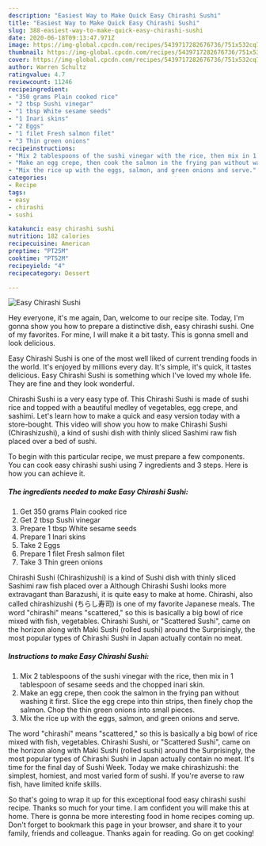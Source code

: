 ```yaml
---
description: "Easiest Way to Make Quick Easy Chirashi Sushi"
title: "Easiest Way to Make Quick Easy Chirashi Sushi"
slug: 388-easiest-way-to-make-quick-easy-chirashi-sushi
date: 2020-06-18T09:13:47.971Z
image: https://img-global.cpcdn.com/recipes/5439717282676736/751x532cq70/easy-chirashi-sushi-recipe-main-photo.jpg
thumbnail: https://img-global.cpcdn.com/recipes/5439717282676736/751x532cq70/easy-chirashi-sushi-recipe-main-photo.jpg
cover: https://img-global.cpcdn.com/recipes/5439717282676736/751x532cq70/easy-chirashi-sushi-recipe-main-photo.jpg
author: Warren Schultz
ratingvalue: 4.7
reviewcount: 11246
recipeingredient:
- "350 grams Plain cooked rice"
- "2 tbsp Sushi vinegar"
- "1 tbsp White sesame seeds"
- "1 Inari skins"
- "2 Eggs"
- "1 filet Fresh salmon filet"
- "3 Thin green onions"
recipeinstructions:
- "Mix 2 tablespoons of the sushi vinegar with the rice, then mix in 1 tablespoon of sesame seeds and the chopped inari skin."
- "Make an egg crepe, then cook the salmon in the frying pan without washing it first. Slice the egg crepe into thin strips, then finely chop the salmon. Chop the thin green onions into small pieces."
- "Mix the rice up with the eggs, salmon, and green onions and serve."
categories:
- Recipe
tags:
- easy
- chirashi
- sushi

katakunci: easy chirashi sushi 
nutrition: 182 calories
recipecuisine: American
preptime: "PT25M"
cooktime: "PT52M"
recipeyield: "4"
recipecategory: Dessert

---
```



![Easy Chirashi Sushi](https://img-global.cpcdn.com/recipes/5439717282676736/751x532cq70/easy-chirashi-sushi-recipe-main-photo.jpg)

Hey everyone, it's me again, Dan, welcome to our recipe site. Today, I'm gonna show you how to prepare a distinctive dish, easy chirashi sushi. One of my favorites. For mine, I will make it a bit tasty. This is gonna smell and look delicious.

Easy Chirashi Sushi is one of the most well liked of current trending foods in the world. It's enjoyed by millions every day. It's simple, it's quick, it tastes delicious. Easy Chirashi Sushi is something which I've loved my whole life. They are fine and they look wonderful.

Chirashi Sushi is a very easy type of. This Chirashi Sushi is made of sushi rice and topped with a beautiful medley of vegetables, egg crepe, and sashimi. Let&#39;s learn how to make a quick and easy version today with a store-bought. This video will show you how to make Chirashi Sushi (Chirashizushi), a kind of sushi dish with thinly sliced Sashimi raw fish placed over a bed of sushi.


To begin with this particular recipe, we must prepare a few components. You can cook easy chirashi sushi using 7 ingredients and 3 steps. Here is how you can achieve it.

<!--inarticleads1-->

##### The ingredients needed to make Easy Chirashi Sushi:

1. Get 350 grams Plain cooked rice
1. Get 2 tbsp Sushi vinegar
1. Prepare 1 tbsp White sesame seeds
1. Prepare 1 Inari skins
1. Take 2 Eggs
1. Prepare 1 filet Fresh salmon filet
1. Take 3 Thin green onions


Chirashi Sushi (Chirashizushi) is a kind of Sushi dish with thinly sliced Sashimi raw fish placed over a Although Chirashi Sushi looks more extravagant than Barazushi, it is quite easy to make at home. Chirashi, also called chirashizushi (ちらし寿司) is one of my favorite Japanese meals. The word &#34;chirashi&#34; means &#34;scattered,&#34; so this is basically a big bowl of rice mixed with fish, vegetables. Chirashi Sushi, or &#34;Scattered Sushi&#34;, came on the horizon along with Maki Sushi (rolled sushi) around the Surprisingly, the most popular types of Chirashi Sushi in Japan actually contain no meat. 

<!--inarticleads2-->

##### Instructions to make Easy Chirashi Sushi:

1. Mix 2 tablespoons of the sushi vinegar with the rice, then mix in 1 tablespoon of sesame seeds and the chopped inari skin.
1. Make an egg crepe, then cook the salmon in the frying pan without washing it first. Slice the egg crepe into thin strips, then finely chop the salmon. Chop the thin green onions into small pieces.
1. Mix the rice up with the eggs, salmon, and green onions and serve.


The word &#34;chirashi&#34; means &#34;scattered,&#34; so this is basically a big bowl of rice mixed with fish, vegetables. Chirashi Sushi, or &#34;Scattered Sushi&#34;, came on the horizon along with Maki Sushi (rolled sushi) around the Surprisingly, the most popular types of Chirashi Sushi in Japan actually contain no meat. It&#39;s time for the final day of Sushi Week. Today we make chirashizushi: the simplest, homiest, and most varied form of sushi. If you&#39;re averse to raw fish, have limited knife skills. 

So that's going to wrap it up for this exceptional food easy chirashi sushi recipe. Thanks so much for your time. I am confident you will make this at home. There is gonna be more interesting food in home recipes coming up. Don't forget to bookmark this page in your browser, and share it to your family, friends and colleague. Thanks again for reading. Go on get cooking!
